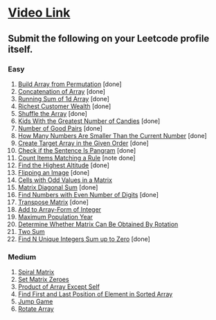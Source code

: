 # [Video Link](https://youtu.be/n60Dn0UsbEk)

## Submit the following on your Leetcode profile itself.

### Easy
1. [Build Array from Permutation](https://leetcode.com/problems/build-array-from-permutation/) [done]
2. [Concatenation of Array](https://leetcode.com/problems/concatenation-of-array/) [done]
3. [Running Sum of 1d Array](https://leetcode.com/problems/running-sum-of-1d-array/) [done]
4. [Richest Customer Wealth](https://leetcode.com/problems/richest-customer-wealth/) [done]
5. [Shuffle the Array](https://leetcode.com/problems/shuffle-the-array/) [done]
6. [Kids With the Greatest Number of Candies](https://leetcode.com/problems/kids-with-the-greatest-number-of-candies/) [done]
7. [Number of Good Pairs](https://leetcode.com/problems/number-of-good-pairs/) [done]
8. [How Many Numbers Are Smaller Than the Current Number](https://leetcode.com/problems/how-many-numbers-are-smaller-than-the-current-number/) [done]
9. [Create Target Array in the Given Order](https://leetcode.com/problems/create-target-array-in-the-given-order/) [done]
10. [Check if the Sentence Is Pangram](https://leetcode.com/problems/check-if-the-sentence-is-pangram/) [done]
11. [Count Items Matching a Rule](https://leetcode.com/problems/count-items-matching-a-rule/) [note done]
12. [Find the Highest Altitude](https://leetcode.com/problems/find-the-highest-altitude/) [done]
13. [Flipping an Image](https://leetcode.com/problems/flipping-an-image/) [done]
14. [Cells with Odd Values in a Matrix](https://leetcode.com/problems/cells-with-odd-values-in-a-matrix/) 
15. [Matrix Diagonal Sum](https://leetcode.com/problems/matrix-diagonal-sum/) [done]
16. [Find Numbers with Even Number of Digits](https://leetcode.com/problems/find-numbers-with-even-number-of-digits/) [done]
17. [Transpose Matrix](https://leetcode.com/problems/transpose-matrix/) [done]
18. [Add to Array-Form of Integer](https://leetcode.com/problems/add-to-array-form-of-integer/)
19. [Maximum Population Year](https://leetcode.com/problems/maximum-population-year/)
20. [Determine Whether Matrix Can Be Obtained By Rotation](https://leetcode.com/problems/determine-whether-matrix-can-be-obtained-by-rotation/)
21. [Two Sum](https://leetcode.com/problems/two-sum/)
22. [Find N Unique Integers Sum up to Zero](https://leetcode.com/problems/find-n-unique-integers-sum-up-to-zero/) [done]


### Medium
1. [Spiral Matrix](https://leetcode.com/problems/spiral-matrix/)
2. [Set Matrix Zeroes](https://leetcode.com/problems/set-matrix-zeroes/)
3. [Product of Array Except Self](https://leetcode.com/problems/product-of-array-except-self/)
4. [Find First and Last Position of Element in Sorted Array](https://leetcode.com/problems/find-first-and-last-position-of-element-in-sorted-array/)
5. [Jump Game](https://leetcode.com/problems/jump-game/)
6. [Rotate Array](https://leetcode.com/problems/rotate-array/)
